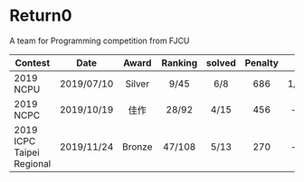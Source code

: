 # Return0

A team for Programming competition from FJCU

| Contest  | Date | Award | Ranking  | solved | Penalty| A | B | C | D | E | F | G | H | I | J | K | L | M | N | O |
| -------- | :--: | :---: | :------: | :----: | :----: |:-:|:-:|:-:|:-:|:-:|:-:|:-:|:-:|:-:|:-:|:-:|:-:|:-:|:-:|:-:|
| 2019 NCPU | 2019/07/10 | Silver | 9/45 | 6/8 | 686 | 1/11 | 1/16 | 6/236 | 1/102 | **1/40** | 1/181 | -/- | -/- |
| 2019 NCPC | 2019/10/19 | 佳作 | 28/92 | 4/15 | 456 | -/- | 1/142 | -/- | -/- | -/- | -/- | -/- | 6/103 | -/- | -/- | 1/93 | -/- | -/- | -/- | 1/18 |
| 2019 ICPC Taipei Regional | 2019/11/24 | Bronze | 47/108 | 5/13 | 270 | -/- | -/- | 1/14 | 1/8 | -/- | -/- | -/- | 1/41 | -/- | 2/153 | 1/34 | -/- | -/- |
